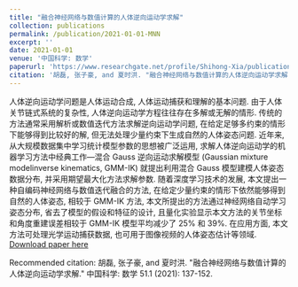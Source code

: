 ```yaml
---
title: "融合神经网络与数值计算的人体逆向运动学求解"
collection: publications
permalink: /publication/2021-01-01-MNN
excerpt: ''
date: 2021-01-01
venue: '中国科学: 数学'
paperurl: 'https://www.researchgate.net/profile/Shihong-Xia/publication/348438547_MNN-IK_Mixing_neural_network_and_numerical_IK_for_human_posing/links/6308d6ba61e4553b953dd60f/MNN-IK-Mixing-neural-network-and-numerical-IK-for-human-posing.pdf'
citation: '胡磊, 张子豪, and 夏时洪. "融合神经网络与数值计算的人体逆向运动学求解." 中国科学: 数学 51.1 (2021): 137-152.'
---
```

人体逆向运动学问题是人体运动合成, 人体运动捕获和理解的基本问题. 由于人体关节链式系统的复杂性, 人体逆向运动学方程往往存在多解或无解的情形. 传统的方法通常采用解析或数值迭代方法求解逆向运动学问题, 在给定足够多约束的情形下能够得到比较好的解, 但无法处理少量约束下生成自然的人体姿态问题. 近年来, 从大规模数据集中学习统计模型参数的思想被广泛运用, 求解人体逆向运动学的机器学习方法中经典工作—混合 Gauss 逆向运动求解模型 (Gaussian mixture modelinverse kinematics, GMM-IK) 就提出利用混合 Gauss 模型建模人体姿态数据分布, 并采用期望最大化方法求解参数. 随着深度学习技术的发展, 本文提出一种自编码神经网络与数值迭代融合的方法, 在给定少量约束的情形下依然能够得到自然的人体姿态, 相较于 GMM-IK 方法, 本文所提出的方法通过神经网络自动学习姿态分布, 省去了模型的假设和特征的设计, 且量化实验显示本文方法的关节坐标和角度重建误差相较于 GMM-IK 模型平均减少了 25% 和 39%. 在应用方面, 本文方法可处理光学运动捕获数据, 也可用于图像视频的人体姿态估计等领域.
[Download paper here](https://www.researchgate.net/profile/Shihong-Xia/publication/348438547_MNN-IK_Mixing_neural_network_and_numerical_IK_for_human_posing/links/6308d6ba61e4553b953dd60f/MNN-IK-Mixing-neural-network-and-numerical-IK-for-human-posing.pdf)

Recommended citation: 胡磊, 张子豪, and 夏时洪. "融合神经网络与数值计算的人体逆向运动学求解." 中国科学: 数学 51.1 (2021): 137-152.
